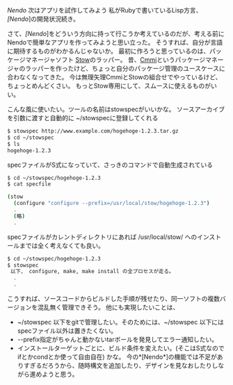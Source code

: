 *Nendo* 次はアプリを試作してみよう
私がRubyで書いているLisp方言、 *[Nendo*]の開発状況続き。

さて、*[Nendo*]をどういう方向に持って行こうか考えているのだが、考える前にNendoで簡単なアプリを作ってみようと思い立った。
そうすれば、自分が言語に期待するものがわかるんじゃないか。
最初に作ろうと思っているのは、パッケージマネージャソフト [Stow](http://www.gnu.org/software/stow/)のラッパー。
昔、[Cmmi](http://www.netfort.gr.jp/~kiyoka/cmmi/index_ja.html)というパッケージマネージャのラッパーを作ったけど、ちょっと自分のパッケージ管理のユースケースに合わなくなってきた。
今は無理矢理CmmiとStowの組合せでやっているけど、ちょっとめんどくさい。
もっとStow専用にして、スムースに使えるものがいい。

こんな風に使いたい。ツールの名前はstowspecがいいかな。
 ソースアーカイブを引数に渡すと自動的に ~/stowspecに登録してくれる
```bash
$ stowspec http://www.example.com/hogehoge-1.2.3.tar.gz
$ cd ~/stowspec
$ ls 
hogehoge-1.2.3
```

 specファイルがS式になっていて、さっきのコマンドで自動生成されている
```bash
$ cd ~/stowspec/hogehoge-1.2.3
$ cat specfile

(stow
  (configure "configure --prefix=/usr/local/stow/hogehoge-1.2.3")
  .
  (略)
  .
```

 specファイルがカレントディレクトリにあれば /usr/local/stow/ へのインストールまでは全く考えなくても良い。
```bash
$ cd ~/stowspec/hogehoge-1.2.3
$ stowspec
 以下、 configure, make, make install の全プロセスが走る。
  .
  .
```

こうすれば、ソースコードからビルドした手順が残せたり、同一ソフトの複数バージョンを混乱無く管理できそう。
他にも実現したいことは、
- ~/stowspec 以下をgitで管理したい。そのためには、~/stowspec 以下にはspecファイル以外は置きたくない。
- --prefix指定がちゃんと動かないtarボールを発見してエラー通知したい。
- インストールターゲットごとに、ビルド条件を変えたい。(そこはS式なのでifとかcondとか使って自由自在)
かな。
今の*[Nendo*]の機能では不足がありすぎるだろうから、随時構文を追加したり、デザインを見なおしたりしながら進めようと思う。
